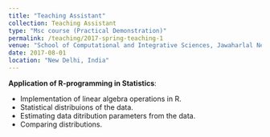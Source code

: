 ```yaml
---
title: "Teaching Assistant"
collection: Teaching Assistant
type: "Msc course (Practical Demonstration)"
permalink: /teaching/2017-spring-teaching-1
venue: "School of Computational and Integrative Sciences, Jawaharlal Nehru University, New Delhi"
date: 2017-08-01
location: "New Delhi, India"
---
```


 **Application of R-programming in Statistics**: 
   - Implementation of linear algebra operations in R. 
   - Statistical distribuions of the data.
   - Estimating data ditribution parameters from the data.
   - Comparing distributions.
   
